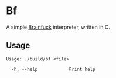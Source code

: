 # Bf

A simple [Brainfuck](https://en.wikipedia.org/wiki/Brainfuck) interpreter, written in C.

## Usage

```
Usage: ./build/bf <file>

  -h, --help            Print help
```
